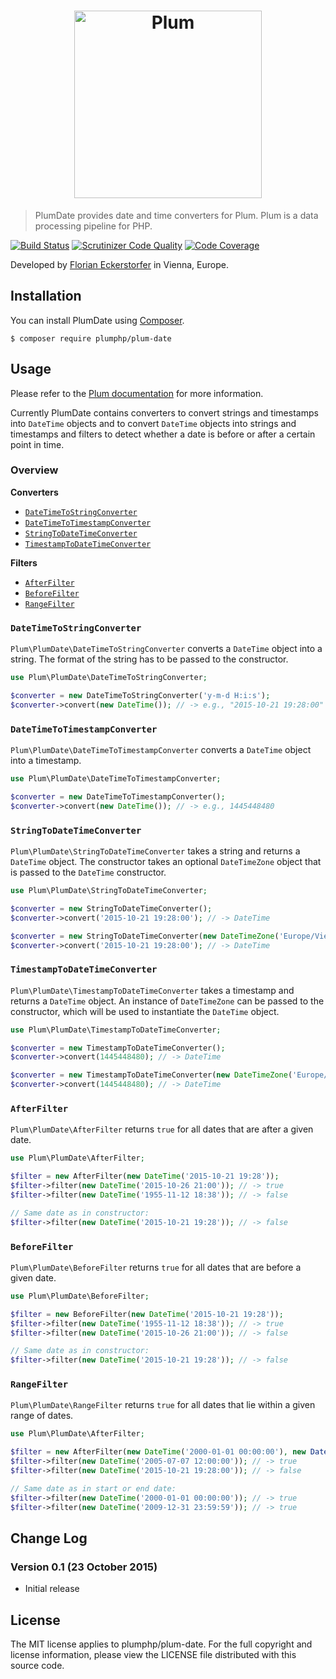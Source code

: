 <h1 align="center">
    <img src="http://cdn.florian.ec/plum-logo.svg" alt="Plum" width="300">
</h1>

> PlumDate provides date and time converters for Plum. Plum is a data processing pipeline for PHP.

[![Build Status](https://travis-ci.org/plumphp/plum-date.svg)](https://travis-ci.org/plumphp/plum-date)
[![Scrutinizer Code Quality](https://scrutinizer-ci.com/g/plumphp/plum-date/badges/quality-score.png?b=master)](https://scrutinizer-ci.com/g/plumphp/plum-date/?branch=master)
[![Code Coverage](https://scrutinizer-ci.com/g/plumphp/plum-date/badges/coverage.png?b=master)](https://scrutinizer-ci.com/g/plumphp/plum-date/?branch=master)

Developed by [Florian Eckerstorfer](https://florian.ec) in Vienna, Europe.


Installation
------------

You can install PlumDate using [Composer](http://getcomposer.org).

```shell
$ composer require plumphp/plum-date
```


Usage
-----

Please refer to the [Plum documentation](https://github.com/plumphp/plum/blob/master/docs/index.md) for more
information.

Currently PlumDate contains converters to convert strings and timestamps into `DateTime` objects and to convert
`DateTime` objects into strings and timestamps and filters to detect whether a date is before or after a certain point
in time.

### Overview

**Converters**

- [`DateTimeToStringConverter`](#DateTimeToStringConverter)
- [`DateTimeToTimestampConverter`](#DateTimeToTimestampConverter)
- [`StringToDateTimeConverter`](#StringToDateTimeConverter)
- [`TimestampToDateTimeConverter`](#TimestampToDateTimeConverter)

**Filters**

- [`AfterFilter`](#afterfilter)
- [`BeforeFilter`](#beforefilter)
- [`RangeFilter`](#rangefilter)

### `DateTimeToStringConverter`

`Plum\PlumDate\DateTimeToStringConverter` converts a `DateTime` object into a string. The format of the string has to
be passed to the constructor.

```php
use Plum\PlumDate\DateTimeToStringConverter;

$converter = new DateTimeToStringConverter('y-m-d H:i:s');
$converter->convert(new DateTime()); // -> e.g., "2015-10-21 19:28:00"
```

### `DateTimeToTimestampConverter`

`Plum\PlumDate\DateTimeToTimestampConverter` converts a `DateTime` object into a timestamp.

```php
use Plum\PlumDate\DateTimeToTimestampConverter;

$converter = new DateTimeToTimestampConverter();
$converter->convert(new DateTime()); // -> e.g., 1445448480
```

### `StringToDateTimeConverter`

`Plum\PlumDate\StringToDateTimeConverter` takes a string and returns a `DateTime` object. The constructor takes an
optional `DateTimeZone` object that is passed to the `DateTime` constructor.

```php
use Plum\PlumDate\StringToDateTimeConverter;

$converter = new StringToDateTimeConverter();
$converter->convert('2015-10-21 19:28:00'); // -> DateTime

$converter = new StringToDateTimeConverter(new DateTimeZone('Europe/Vienna'));
$converter->convert('2015-10-21 19:28:00'); // -> DateTime
```

### `TimestampToDateTimeConverter`

`Plum\PlumDate\TimestampToDateTimeConverter` takes a timestamp and returns a `DateTime` object. An instance of
`DateTimeZone` can be passed to the constructor, which will be used to instantiate the `DateTime` object.

```php
use Plum\PlumDate\TimestampToDateTimeConverter;

$converter = new TimestampToDateTimeConverter();
$converter->convert(1445448480); // -> DateTime

$converter = new TimestampToDateTimeConverter(new DateTimeZone('Europe/Vienna'));
$converter->convert(1445448480); // -> DateTime
```

### `AfterFilter`

`Plum\PlumDate\AfterFilter` returns `true` for all dates that are after a given date.

```php
use Plum\PlumDate\AfterFilter;

$filter = new AfterFilter(new DateTime('2015-10-21 19:28'));
$filter->filter(new DateTime('2015-10-26 21:00')); // -> true
$filter->filter(new DateTime('1955-11-12 18:38')); // -> false

// Same date as in constructor:
$filter->filter(new DateTime('2015-10-21 19:28')); // -> false
```

### `BeforeFilter`

`Plum\PlumDate\BeforeFilter` returns `true` for all dates that are before a given date.

```php
use Plum\PlumDate\BeforeFilter;

$filter = new BeforeFilter(new DateTime('2015-10-21 19:28'));
$filter->filter(new DateTime('1955-11-12 18:38')); // -> true
$filter->filter(new DateTime('2015-10-26 21:00')); // -> false

// Same date as in constructor:
$filter->filter(new DateTime('2015-10-21 19:28')); // -> false
```

### `RangeFilter`

`Plum\PlumDate\RangeFilter` returns `true` for all dates that lie within a given range of dates.

```php
use Plum\PlumDate\AfterFilter;

$filter = new AfterFilter(new DateTime('2000-01-01 00:00:00'), new Date('2009-12-31 23:59:59'));
$filter->filter(new DateTime('2005-07-07 12:00:00')); // -> true
$filter->filter(new DateTime('2015-10-21 19:28:00')); // -> false

// Same date as in start or end date:
$filter->filter(new DateTime('2000-01-01 00:00:00')); // -> true
$filter->filter(new DateTime('2009-12-31 23:59:59')); // -> true
```


Change Log
----------

### Version 0.1 (23 October 2015)

- Initial release


License
-------

The MIT license applies to plumphp/plum-date. For the full copyright and license information,
please view the LICENSE file distributed with this source code.

